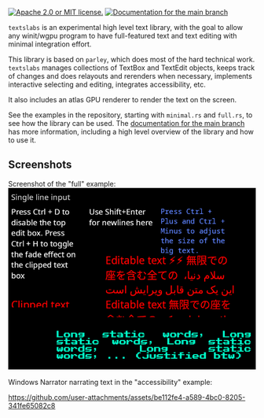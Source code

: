 [![Apache 2.0 or MIT license.](https://img.shields.io/badge/license-Apache--2.0_OR_MIT-blue.svg)](#license)
[![Documentation for the `main` branch](https://img.shields.io/badge/docs-main-informational)](https://kekelp.github.io/textslabs/textslabs/index.html)

`textslabs` is an experimental high level text library, with the goal to allow any winit/wgpu program to have full-featured text and text editing with minimal integration effort.

This library is based on `parley`, which does most of the hard technical work. `textslabs` manages collections of TextBox and TextEdit objects, keeps track of changes and does relayouts and rerenders when necessary, implements interactive selecting and editing, integrates accessibility, etc.

It also includes an atlas GPU renderer to render the text on the screen.

See the examples in the repository, starting with `minimal.rs` and `full.rs`, to see how the library can be used. The [documentation for the main branch](https://kekelp.github.io/textslabs/textslabs/index.html) has more information, including a high level overview of the library and how to use it.

## Screenshots

Screenshot of the "full" example:
![Screenshot of the "full" example](screenshots/full.png)

Windows Narrator narrating text in the "accessibility" example:

https://github.com/user-attachments/assets/be112fe4-a589-4bc0-8205-341fe65082c8

